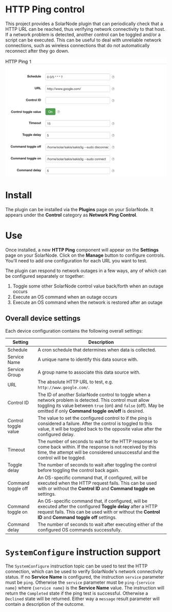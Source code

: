 # HTTP Ping control

This project provides a SolarNode plugin that can periodically check that a HTTP URL can be reached,
thus verifying network connectivity to that host. If a network problem is detected, another control
can be toggled and/or a script can be executed. This can be useful to deal with unreliable network
connections, such as wireless connections that do not automatically reconnect after they go down.

![settings](docs/solarnode-http-ping-settings.png)

# Install

The plugin can be installed via the **Plugins** page on your SolarNode. It appears under the
**Control** category as **Network Ping Control**.

# Use

Once installed, a new **HTTP Ping** component will appear on the **Settings** page on your SolarNode.
Click on the **Manage** button to configure controls. You'll need to add one configuration for each
URL you want to test.

The plugin can respond to network outages in a few ways, any of which can be configured separately
or together:

 1. Toggle some other SolarNode control value back/forth when an outage occurs
 2. Execute an OS command when an outage occurs
 3. Execute an OS command when the network is restored after an outage

## Overall device settings

Each device configuration contains the following overall settings:

| Setting              | Description |
|----------------------|-------------|
| Schedule             | A cron schedule that determines when data is collected. |
| Service Name         | A unique name to identify this data source with. |
| Service Group        | A group name to associate this data source with. |
| URL                  | The absolute HTTP URL to test, e.g. `http://www.google.com/`. |
| Control ID           | The ID of another SolarNode control to toggle when a network problem is detected. This control must allow toggling its value between `true` (on) and `false` (off). May be omitted if only **Command toggle on/off** is desired. |
| Control toggle value | The value to set the configured control to if the ping is considered a failure. After the control is toggled to this value, it will be toggled back to the opposite value after the configured delay. |
| Timeout              | The number of seconds to wait for the HTTP response to come back within. If the response is not received by this time, the attempt will be considered unsuccessful and the control will be toggled.      |
| Toggle delay         | The number of seconds to wait after toggling the control before toggling the control back again. |
| Command toggle off   | An OS-specific command that, if configured, will be executed when the HTTP request fails. This can be used with or without the **Control ID** and **Command toggle on** settings. |
| Command toggle on    | An OS-specific command that, if configured, will be executed after the configured **Toggle delay** after a HTTP request fails. This can be used with or without the **Control ID** and **Command toggle off** settings. |
| Command delay        | The number of seconds to wait after executing either of the configured OS commands successfully. |

# `SystemConfigure` instruction support

The `SystemConfigure` instruction topic can be used to test the HTTP connection, which can be used
to verify SolarNode's network connectivity status. If no **Service Name** is configured, the
instruction `service` parameter must be `ping`. Otherwise the `service` parameter must be
`ping-{service name}` where `{service name}` is the **Service Name** value. The instruction will
return the `Completed` state if the ping test is successful. Otherwise a `Declined` state will be
returned. Either way a `message` result parameter will contain a description of the outcome.
